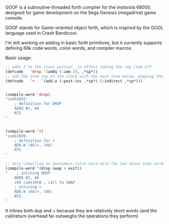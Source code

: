 GOOF is a subroutine-threaded forth compiler for the motorola 68000,
designed for game development on the Sega Genesis (megadrive) game console.

GOOF stands for Game-oriented object forth, which is inspired by the GOOL language used in Crash Bandicoot.

I'm still working on adding in basic forth primitives, but it
currently supports defining 68k code words, colon words, and compiler
macros.






Basic usage:

```lisp
;; adds 2 to the stack pointer, in effect taking the top item off
(defcode   'drop `(addq (:imm 2), ,*sp*))
;; add the item top of the stack with the next item below, popping the top item off
(defcode   '+   `(add.w (:post-inc ,*sp*) (:indirect ,*sp*)))


(compile-word 'drop)
"code1032: 
    ; definition for DROP 
    ADDQ #2, A6 
    RTS 
"


(compile-word '+)
"code1039: 
    ; definition for + 
    ADD.W (A6)+, (A6) 
    RTS 
"

;; test compiling an anonymous colon word with the two above code words
(compile-word '(drop swap + exit))
"    ; inlining DROP 
    ADDQ #2, A6 
    JSR code1050 ; call to SWAP
    ; inlining + 
    ADD.W (A6)+, (A6) 
    RTS
"
```

It inlines both dup and + because they are relatively short words (and
the call/return overhead far outweighs the operations they perform)
